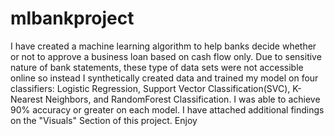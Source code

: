 # mlbankproject

I have created a machine learning algorithm to help banks decide whether or not to approve a business loan based on cash flow only. Due to sensitive nature of bank statements, these type of data sets were not accessible online so instead I synthetically created data and trained my model on four classifiers: Logistic Regression, Support Vector Classification(SVC), K-Nearest Neighbors, and RandomForest Classification. I was able to achieve 90% accuracy or greater on each model. I have attached additional findings on the "Visuals" Section of this project. Enjoy 
